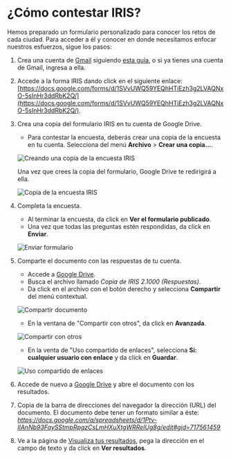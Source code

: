 # ¿Cómo contestar IRIS?

Hemos preparado un formulario personalizado para conocer los retos de cada ciudad. Para acceder a él y conocer en donde necesitamos enfocar nuestros esfuerzos, sigue los pasos:

1. Crea una cuenta de [Gmail](http://www.gmail.com) siguiendo [esta guía](https://accounts.google.com/SignUp?hl=es-419), o si ya tienes una cuenta de Gmail, ingresa a ella.

2. Accede a la forma IRIS dando click en el siguiente enlace: [https://docs.google.com/forms/d/1SVvUWQ59YEQhHTiEzh3g2LVAQNxO-5sInHr3ddRbK2Q/](https://docs.google.com/forms/d/1SVvUWQ59YEQhHTiEzh3g2LVAQNxO-5sInHr3ddRbK2Q/).

3. Crea una copia del formulario IRIS en tu cuenta de Google Drive. 
   * Para contestar la encuesta, deberás crear una copia de la encuesta en tu cuenta. Selecciona del menú **Archivo** > **Crear una copia...**. 

   ![Creando una copia de la encuesta IRIS](static/images/3a_crear_una_copia.png)
   
   Una vez que crees la copia del formulario, Google Drive te redirigirá a ella.
   
   ![Copia de la encuesta IRIS](static/images/3b_formulario.png)
   
4. Completa la encuesta. 
   * Al terminar la encuesta, da click en **Ver el formulario publicado**.    
   * Una vez que todas las preguntas estén respondidas, da click en **Enviar**.
    
   ![Enviar formulario](static/images/4a_enviar_encuesta.png)

5. Comparte el documento con las respuestas de tu cuenta.
   * Accede a [Google Drive](http://drive.google.com).
   * Busca el archivo llamado *Copia de IRIS 2.1000 (Respuestas)*. 
   * Da click en el archivo con el botón derecho y selecciona **Compartir** del menú contextual.
   
   ![Compartir documento](static/images/5a_compartir_documento.png)
   * En la ventana de "Compartir con otros", da click en **Avanzada**.
   
   ![Compartir con otros](static/images/5b_compartir_con_otros)
   * En la venta de "Uso compartido de enlaces", selecciona **Sí: cualquier usuario con enlace** y da click en **Guardar**.
   
   ![Uso compartido de enlaces](static/images/5c_uso_compartido.png)
   
6. Accede de nuevo a [Google Drive](http://drive.google.com) y abre el documento con los resultados. 
7. Copia de la barra de direcciones del navegador la dirección (URL) del documento. El documento debe tener un formato similar a éste: *https://docs.google.com/a/spreadsheets/d/1Ptv-lIAnNb93FaySStmpRpgzCsLmHXuXtgWRRelUg8g/edit#gid=717561459*
8. Ve a la página de [Visualiza tus resultados](http://www.mxabierto.org), pega la dirección en el campo de texto y da click en **Ver resultados**.


